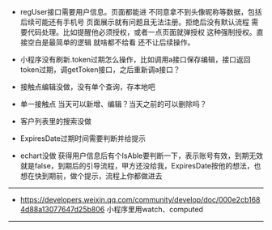 - regUser接口需要用户信息。页面都能进 不同意拿不到头像昵称等数据，包括后续可能还有手机号 页面展示就有问题且无法注册。拒绝后没有默认流程 需要代码处理。比如提醒他必须授权，或者一点页面就弹授权 这种强制授权。直接空白是最简单的逻辑 就啥都不给看 还不让后续操作。
- 小程序没有刷新.token过期怎么操作，比如调用a接口保存编辑，接口返回token过期，调getToken接口，之后重新调a接口？

- 接触点编辑没做，没有单个查询，存本地吧
- 单一接触点 当天可以新增、编辑？当天之前的可以删除吗？
- 客户列表里的搜索没做
- ExpiresDate过期时间需要判断并给提示
- echart没做 获得用户信息后有个IsAble要判断一下，表示账号有效，到期无效就是false，到期后的引导流程，甲方还没给我，ExpiresDate按他的想法，也想在快到期前，做个提示，流程上你都做进去

----------------------------------------------------------------------------
- https://developers.weixin.qq.com/community/develop/doc/000e2cb1684d88a13077647d25b806 小程序里用watch、computed
----------------------------------------------------------------------------
